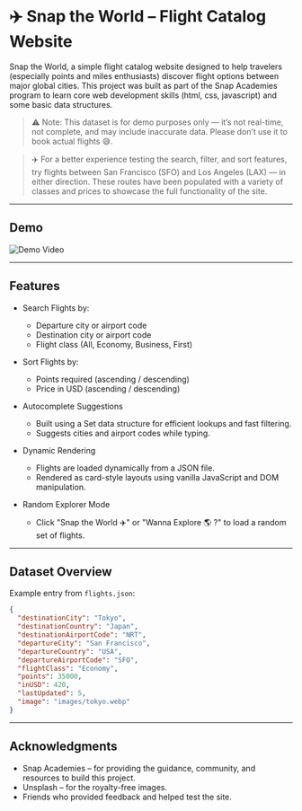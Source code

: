 # ✈️ Snap the World – Flight Catalog Website

Snap the World, a simple flight catalog website designed to help travelers (especially points and miles enthusiasts) discover flight options between major global cities. This project was built as part of the Snap Academies program to learn core web development skills (html, css, javascript) and some basic data structures.


> ⚠️ Note: This dataset is for demo purposes only — it’s not real-time, not complete, and may include inaccurate data. Please don’t use it to book actual flights 😅.

> ✈️ For a better experience testing the search, filter, and sort features, try flights between San Francisco (SFO) and Los Angeles (LAX) — in either direction. These routes have been populated with a variety of classes and prices to showcase the full functionality of the site.

---

## Demo

![Demo Video](https://youtu.be/p8usaVEAqx0)


---


## Features

* Search Flights by:
   * Departure city or airport code
   * Destination city or airport code
   * Flight class (All, Economy, Business, First)

* Sort Flights by:
   * Points required (ascending / descending)
   * Price in USD (ascending / descending)

* Autocomplete Suggestions
   * Built using a Set data structure for efficient lookups and fast filtering.
   * Suggests cities and airport codes while typing.

* Dynamic Rendering
   * Flights are loaded dynamically from a JSON file.
   * Rendered as card-style layouts using vanilla JavaScript and DOM manipulation.

* Random Explorer Mode
   * Click "Snap the World ✈️" or "Wanna Explore 🌎 ?" to load a random set of flights.

---

## Dataset Overview

Example entry from `flights.json`:

```json
{
  "destinationCity": "Tokyo",
  "destinationCountry": "Japan",
  "destinationAirportCode": "NRT",
  "departureCity": "San Francisco",
  "departureCountry": "USA",
  "departureAirportCode": "SFO",
  "flightClass": "Economy",
  "points": 35000,
  "inUSD": 420,
  "lastUpdated": 5,
  "image": "images/tokyo.webp"
}
```

---

## Acknowledgments
* Snap Academies – for providing the guidance, community, and resources to build this project.
* Unsplash – for the royalty-free images.
* Friends who provided feedback and helped test the site.
